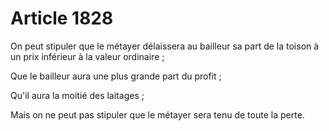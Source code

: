 # Article 1828

<p>On peut stipuler que le métayer délaissera au bailleur sa part de la toison à un prix inférieur à la valeur ordinaire ;</p><p>Que le bailleur aura une plus grande part du profit ;</p><p>Qu'il aura la moitié des laitages ;</p><p>Mais on ne peut pas stipuler que le métayer sera tenu de toute la perte.</p>
